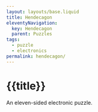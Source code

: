 ```yaml
---
layout: layouts/base.liquid
title: Hendecagon
eleventyNavigation:
  key: Hendecagon
  parent: Puzzles
tags:
  - puzzle
  - electronics
permalink: hendecagon/
---
```

# {{title}}

An eleven-sided electronic puzzle.
